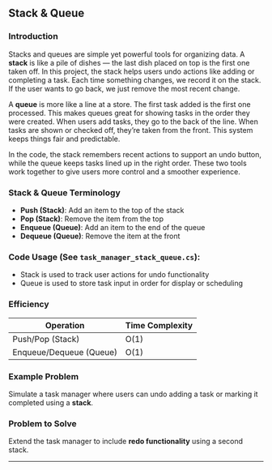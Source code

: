 ## Stack & Queue

### Introduction

Stacks and queues are simple yet powerful tools for organizing data. A **stack** is like a pile of 
dishes — the last dish placed on top is the first one taken off. In this project, the stack helps 
users undo actions like adding or completing a task. Each time something changes, we record it on 
the stack. If the user wants to go back, we just remove the most recent change.

A **queue** is more like a line at a store. The first task added is the first one processed. This 
makes queues great for showing tasks in the order they were created. When users add tasks, they go 
to the back of the line. When tasks are shown or checked off, they’re taken from the front. This 
system keeps things fair and predictable.

In the code, the stack remembers recent actions to support an undo button, while the queue keeps 
tasks lined up in the right order. These two tools work together to give users more control and a 
smoother experience.

### Stack & Queue Terminology

* **Push (Stack)**: Add an item to the top of the stack
* **Pop (Stack)**: Remove the item from the top
* **Enqueue (Queue)**: Add an item to the end of the queue
* **Dequeue (Queue)**: Remove the item at the front

### Code Usage (See `task_manager_stack_queue.cs`):

* Stack is used to track user actions for undo functionality
* Queue is used to store task input in order for display or scheduling

### Efficiency

| Operation               | Time Complexity |
| ----------------------- | --------------- |
| Push/Pop (Stack)        | O(1)            |
| Enqueue/Dequeue (Queue) | O(1)            |

### Example Problem

Simulate a task manager where users can undo adding a task or marking it completed using a **stack**.

### Problem to Solve

Extend the task manager to include **redo functionality** using a second stack.

---
